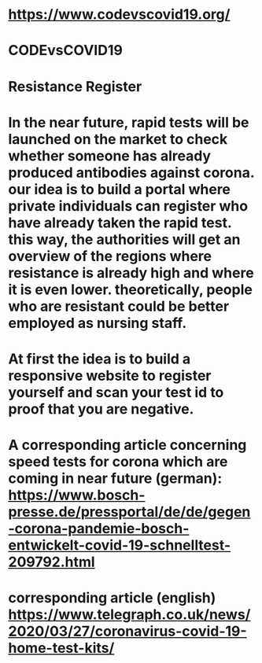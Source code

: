# https://www.codevscovid19.org/
# CODEvsCOVID19
# Resistance Register

# In the near future, rapid tests will be launched on the market to check whether someone has already produced antibodies against corona. our idea is to build a portal where private individuals can register who have already taken the rapid test. this way, the authorities will get an overview of the regions where resistance is already high and where it is even lower. theoretically, people who are resistant could be better employed as nursing staff.

# At first the idea is to build a responsive website to register yourself and scan your test id to proof that you are negative. 

# A corresponding article concerning speed tests for corona which are coming in near future (german): https://www.bosch-presse.de/pressportal/de/de/gegen-corona-pandemie-bosch-entwickelt-covid-19-schnelltest-209792.html
# corresponding article (english) https://www.telegraph.co.uk/news/2020/03/27/coronavirus-covid-19-home-test-kits/

